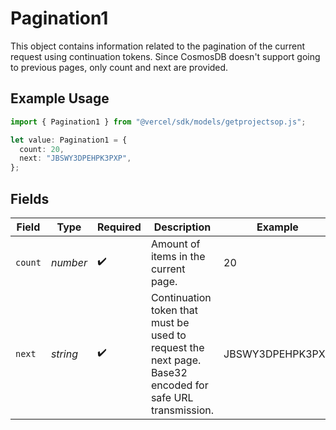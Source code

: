 # Pagination1

This object contains information related to the pagination of the current request using continuation tokens. Since CosmosDB doesn't support going to previous pages, only count and next are provided.

## Example Usage

```typescript
import { Pagination1 } from "@vercel/sdk/models/getprojectsop.js";

let value: Pagination1 = {
  count: 20,
  next: "JBSWY3DPEHPK3PXP",
};
```

## Fields

| Field                                                                                                    | Type                                                                                                     | Required                                                                                                 | Description                                                                                              | Example                                                                                                  |
| -------------------------------------------------------------------------------------------------------- | -------------------------------------------------------------------------------------------------------- | -------------------------------------------------------------------------------------------------------- | -------------------------------------------------------------------------------------------------------- | -------------------------------------------------------------------------------------------------------- |
| `count`                                                                                                  | *number*                                                                                                 | :heavy_check_mark:                                                                                       | Amount of items in the current page.                                                                     | 20                                                                                                       |
| `next`                                                                                                   | *string*                                                                                                 | :heavy_check_mark:                                                                                       | Continuation token that must be used to request the next page. Base32 encoded for safe URL transmission. | JBSWY3DPEHPK3PXP                                                                                         |